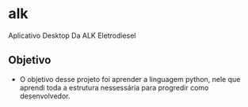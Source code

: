 # alk
Aplicativo Desktop Da ALK Eletrodiesel

## Objetivo
* O objetivo desse projeto foi aprender a linguagem python, nele que aprendi toda a estrutura nessessária para progredir como desenvolvedor.
